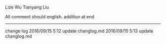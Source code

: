 Lize Wu
Tianyang Liu

All comment should english.
addition at end

---------------------------------------------
change log
2016/09/15 5:12 update changlog.md
2016/09/15 5:13 update changlog.md
